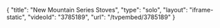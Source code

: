 {
    "title": "New Mountain Series Stoves",
    "type": "solo",
    "layout": "iframe-static",
    "videoId": "3785189",
    "url": "\/tvpembed\/3785189"
}